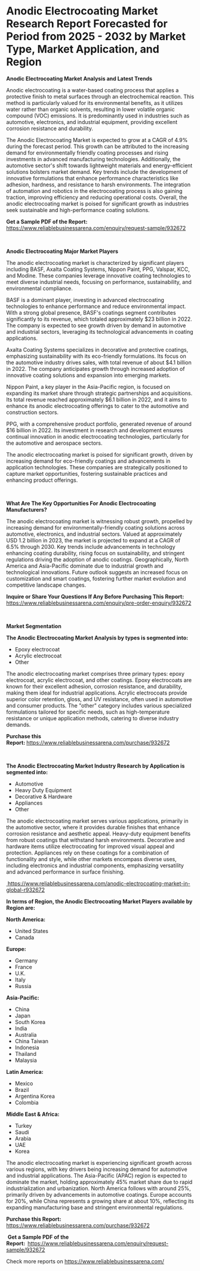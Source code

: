 <p><h1>Anodic Electrocoating Market Research Report Forecasted for Period from 2025 -  2032 by Market Type, Market Application, and Region</h1></p><p><strong>Anodic Electrocoating Market Analysis and Latest Trends</strong></p>
<p><p>Anodic electrocoating is a water-based coating process that applies a protective finish to metal surfaces through an electrochemical reaction. This method is particularly valued for its environmental benefits, as it utilizes water rather than organic solvents, resulting in lower volatile organic compound (VOC) emissions. It is predominantly used in industries such as automotive, electronics, and industrial equipment, providing excellent corrosion resistance and durability.</p><p>The Anodic Electrocoating Market is expected to grow at a CAGR of 4.9% during the forecast period. This growth can be attributed to the increasing demand for environmentally friendly coating processes and rising investments in advanced manufacturing technologies. Additionally, the automotive sector's shift towards lightweight materials and energy-efficient solutions bolsters market demand. Key trends include the development of innovative formulations that enhance performance characteristics like adhesion, hardness, and resistance to harsh environments. The integration of automation and robotics in the electrocoating process is also gaining traction, improving efficiency and reducing operational costs. Overall, the anodic electrocoating market is poised for significant growth as industries seek sustainable and high-performance coating solutions.</p></p>
<p><strong>Get a Sample PDF of the Report:&nbsp;</strong> <a href="https://www.reliablebusinessarena.com/enquiry/request-sample/932672?utm_campaign=2461&utm_medium=2&utm_source=Github&utm_content=ia&utm_term=21032025&utm_id=anodic-electrocoating">https://www.reliablebusinessarena.com/enquiry/request-sample/932672</a></p>
<p>&nbsp;</p>
<p><strong>Anodic Electrocoating Major Market Players</strong></p>
<p><p>The anodic electrocoating market is characterized by significant players including BASF, Axalta Coating Systems, Nippon Paint, PPG, Valspar, KCC, and Modine. These companies leverage innovative coating technologies to meet diverse industrial needs, focusing on performance, sustainability, and environmental compliance.</p><p>BASF is a dominant player, investing in advanced electrocoating technologies to enhance performance and reduce environmental impact. With a strong global presence, BASF's coatings segment contributes significantly to its revenue, which totaled approximately $23 billion in 2022. The company is expected to see growth driven by demand in automotive and industrial sectors, leveraging its technological advancements in coating applications.</p><p>Axalta Coating Systems specializes in decorative and protective coatings, emphasizing sustainability with its eco-friendly formulations. Its focus on the automotive industry drives sales, with total revenue of about $4.1 billion in 2022. The company anticipates growth through increased adoption of innovative coating solutions and expansion into emerging markets.</p><p>Nippon Paint, a key player in the Asia-Pacific region, is focused on expanding its market share through strategic partnerships and acquisitions. Its total revenue reached approximately $6.1 billion in 2022, and it aims to enhance its anodic electrocoating offerings to cater to the automotive and construction sectors.</p><p>PPG, with a comprehensive product portfolio, generated revenue of around $16 billion in 2022. Its investment in research and development ensures continual innovation in anodic electrocoating technologies, particularly for the automotive and aerospace sectors.</p><p>The anodic electrocoating market is poised for significant growth, driven by increasing demand for eco-friendly coatings and advancements in application technologies. These companies are strategically positioned to capture market opportunities, fostering sustainable practices and enhancing product offerings.</p></p>
<p>&nbsp;</p>
<p><strong>What Are The Key Opportunities For Anodic Electrocoating Manufacturers?</strong></p>
<p><p>The anodic electrocoating market is witnessing robust growth, propelled by increasing demand for environmentally-friendly coating solutions across automotive, electronics, and industrial sectors. Valued at approximately USD 1.2 billion in 2023, the market is projected to expand at a CAGR of 6.5% through 2030. Key trends include advancements in technology enhancing coating durability, rising focus on sustainability, and stringent regulations driving the adoption of anodic coatings. Geographically, North America and Asia-Pacific dominate due to industrial growth and technological innovations. Future outlook suggests an increased focus on customization and smart coatings, fostering further market evolution and competitive landscape changes.</p></p>
<p><strong>Inquire or Share Your Questions If Any Before Purchasing This Report:</strong> <a href="https://www.reliablebusinessarena.com/enquiry/pre-order-enquiry/932672?utm_campaign=2461&utm_medium=2&utm_source=Github&utm_content=ia&utm_term=21032025&utm_id=anodic-electrocoating">https://www.reliablebusinessarena.com/enquiry/pre-order-enquiry/932672</a></p>
<p>&nbsp;</p>
<p><strong>Market Segmentation</strong></p>
<p><strong>The Anodic Electrocoating Market Analysis by types is segmented into:</strong></p>
<p><ul><li>Epoxy electrocoat</li><li>Acrylic electrocoat</li><li>Other</li></ul></p>
<p><p>The anodic electrocoating market comprises three primary types: epoxy electrocoat, acrylic electrocoat, and other coatings. Epoxy electrocoats are known for their excellent adhesion, corrosion resistance, and durability, making them ideal for industrial applications. Acrylic electrocoats provide superior color retention, gloss, and UV resistance, often used in automotive and consumer products. The "other" category includes various specialized formulations tailored for specific needs, such as high-temperature resistance or unique application methods, catering to diverse industry demands.</p></p>
<p><strong>Purchase this Report:&nbsp;</strong><a href="https://www.reliablebusinessarena.com/purchase/932672?utm_campaign=2461&utm_medium=2&utm_source=Github&utm_content=ia&utm_term=21032025&utm_id=anodic-electrocoating">https://www.reliablebusinessarena.com/purchase/932672</a></p>
<p>&nbsp;</p>
<p><strong>The Anodic Electrocoating Market Industry Research by Application is segmented into:</strong></p>
<p><ul><li>Automotive</li><li>Heavy Duty Equipment</li><li>Decorative & Hardware</li><li>Appliances</li><li>Other</li></ul></p>
<p><p>The anodic electrocoating market serves various applications, primarily in the automotive sector, where it provides durable finishes that enhance corrosion resistance and aesthetic appeal. Heavy-duty equipment benefits from robust coatings that withstand harsh environments. Decorative and hardware items utilize electrocoating for improved visual appeal and protection. Appliances rely on these coatings for a combination of functionality and style, while other markets encompass diverse uses, including electronics and industrial components, emphasizing versatility and advanced performance in surface finishing.</p></p>
<p><a href="https://www.reliablebusinessarena.com/anodic-electrocoating-market-in-global-r932672?utm_campaign=2461&utm_medium=2&utm_source=Github&utm_content=ia&utm_term=21032025&utm_id=anodic-electrocoating">&nbsp;https://www.reliablebusinessarena.com/anodic-electrocoating-market-in-global-r932672</a></p>
<p><strong>In terms of Region, the Anodic Electrocoating Market Players available by Region are:</strong></p>
<p>
    <p> <strong> North America: </strong>
        <ul>
            <li>United States</li>
            <li>Canada</li>
        </ul>
        </p> 
    <p> <strong> Europe: </strong>
        <ul>
            <li>Germany</li>
            <li>France</li>
            <li>U.K.</li>
            <li>Italy</li>
            <li>Russia</li>
        </ul>
        </p> 
    <p> <strong> Asia-Pacific: </strong>
        <ul>
            <li>China</li>
            <li>Japan</li>
            <li>South Korea</li>
            <li>India</li>
            <li>Australia</li>
            <li>China Taiwan</li>
            <li>Indonesia</li>
            <li>Thailand</li>
            <li>Malaysia</li>
        </ul>
        </p> 
    <p> <strong> Latin America: </strong>
        <ul>
            <li>Mexico</li>
            <li>Brazil</li>
            <li>Argentina Korea</li>
            <li>Colombia</li>
        </ul>
        </p> 
    <p> <strong> Middle East & Africa: </strong>
        <ul>
            <li>Turkey</li>
            <li>Saudi</li>
            <li>Arabia</li>
            <li>UAE</li>
            <li>Korea</li>
        </ul>
    </p>
    </p>
<p><p>The anodic electrocoating market is experiencing significant growth across various regions, with key drivers being increasing demand for automotive and industrial applications. The Asia-Pacific (APAC) region is expected to dominate the market, holding approximately 45% market share due to rapid industrialization and urbanization. North America follows with around 25%, primarily driven by advancements in automotive coatings. Europe accounts for 20%, while China represents a growing share at about 10%, reflecting its expanding manufacturing base and stringent environmental regulations.</p></p>
<p><strong>Purchase this Report: </strong><a href="https://www.reliablebusinessarena.com/purchase/932672?utm_campaign=2461&utm_medium=2&utm_source=Github&utm_content=ia&utm_term=21032025&utm_id=anodic-electrocoating">https://www.reliablebusinessarena.com/purchase/932672</a></p>
<p>&nbsp;<strong>Get a Sample PDF of the Report:&nbsp;&nbsp;</strong><a href="https://www.reliablebusinessarena.com/enquiry/request-sample/932672?utm_campaign=2461&utm_medium=2&utm_source=Github&utm_content=ia&utm_term=21032025&utm_id=anodic-electrocoating">https://www.reliablebusinessarena.com/enquiry/request-sample/932672</a></p>
<p><strong></strong></p>
<p>Check more reports on <a href="https://www.reliablebusinessarena.com/?utm_campaign=2461&utm_medium=2&utm_source=Github&utm_content=ia&utm_term=21032025&utm_id=anodic-electrocoating">https://www.reliablebusinessarena.com/</a></p>